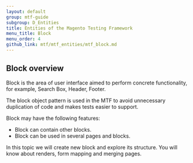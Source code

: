 ```yaml
---
layout: default
group: mtf-guide
subgroup: D_Entities
title: Entities of the Magento Testing Framework
menu_title: Block
menu_order: 4
github_link: mtf/mtf_entities/mtf_block.md
---
```


<h2 id="mtf_block_overview">Block overview</h2>
Block is the area of user interface aimed to perform concrete functionality, for example, Search Box, Header, Footer.

The block object pattern is used in the MTF to avoid unnecessary duplication of code and makes tests easier to support.

Block may have the following features:

- Block can contain other blocks.
- Block can be used in several pages and blocks.

In this topic we will create new block and explore its structure. You will know about renders, form mapping and merging pages.